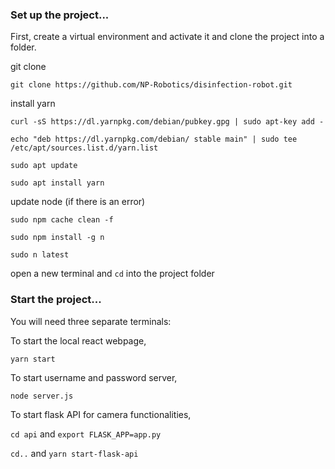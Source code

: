 ### Set up the project...

First, create a virtual environment and activate it and clone the project into a folder.

git clone

`git clone https://github.com/NP-Robotics/disinfection-robot.git`

install yarn

`curl -sS https://dl.yarnpkg.com/debian/pubkey.gpg | sudo apt-key add -`

`echo "deb https://dl.yarnpkg.com/debian/ stable main" | sudo tee /etc/apt/sources.list.d/yarn.list`

`sudo apt update`

`sudo apt install yarn`

update node (if there is an error)

`sudo npm cache clean -f`

`sudo npm install -g n`

`sudo n latest`

open a new terminal and `cd` into the project folder

### Start the project...

You will need three separate terminals:

To start the local react webpage,

`yarn start`

To start username and password server,

`node server.js`

To start flask API for camera functionalities,

`cd api` and `export FLASK_APP=app.py`

`cd..` and `yarn start-flask-api`
